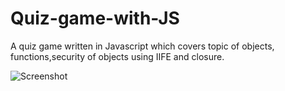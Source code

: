 # Quiz-game-with-JS
A quiz game written in Javascript which covers topic of objects, functions,security of objects using IIFE and closure.

![Screenshot](quizGame.JPEG)
